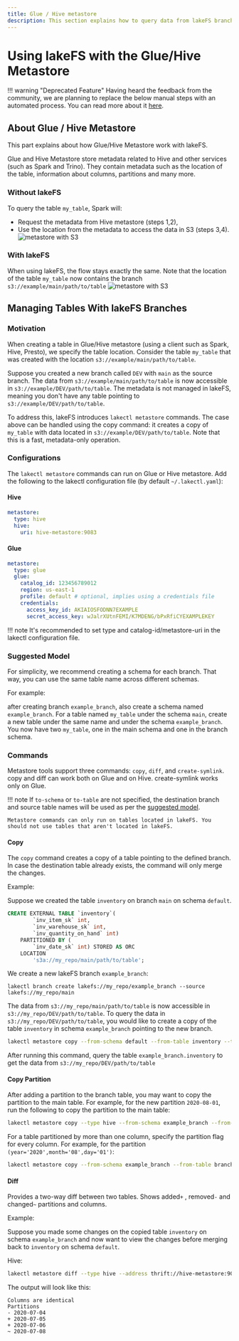 ```yaml
---
title: Glue / Hive metastore
description: This section explains how to query data from lakeFS branches in services backed by Glue/Hive Metastore.
---
```


# Using lakeFS with the Glue/Hive Metastore

!!! warning "Deprecated Feature"
    Having heard the feedback from the community, we are planning to replace the below manual steps with an automated process.
    You can read more about it [here](/howto/catalog_exports/).

## About Glue / Hive Metastore

This part explains about how Glue/Hive Metastore work with lakeFS.

Glue and Hive Metastore store metadata related to Hive and other services (such as Spark and Trino).
They contain metadata such as the location of the table, information about columns, partitions and many more.

### Without lakeFS

To query the table `my_table`, Spark will:
* Request the metadata from Hive metastore (steps 1,2),
* Use the location from the metadata to access the data in S3 (steps 3,4).
![metastore with S3](/assets/img/metastore-S3.svg)


### With lakeFS

When using lakeFS, the flow stays exactly the same. Note that the location of the table `my_table` now contains the branch `s3://example/main/path/to/table`
![metastore with S3](/assets/img/metastore-lakefs.svg)

## Managing Tables With lakeFS Branches

### Motivation

When creating a table in Glue/Hive metastore (using a client such as Spark, Hive, Presto), we specify the table location.
Consider the table `my_table` that was created with the location `s3://example/main/path/to/table`.

Suppose you created a new branch called `DEV` with `main` as the source branch.
The data from `s3://example/main/path/to/table` is now accessible in `s3://example/DEV/path/to/table`.
The metadata is not managed in lakeFS, meaning you don't have any table pointing to `s3://example/DEV/path/to/table`.

To address this, lakeFS introduces `lakectl metastore` commands. The case above can be handled using the copy command: it creates a copy of `my_table` with data located in `s3://example/DEV/path/to/table`. Note that this is a fast, metadata-only operation.

### Configurations

The `lakectl metastore` commands can run on Glue or Hive metastore.
Add the following to the lakectl configuration file (by default `~/.lakectl.yaml`):

#### Hive

``` yaml
metastore:
  type: hive
  hive:
    uri: hive-metastore:9083
```

#### Glue

``` yaml
metastore:
  type: glue
  glue:
    catalog_id: 123456789012
    region: us-east-1
    profile: default # optional, implies using a credentials file
    credentials:
      access_key_id: AKIAIOSFODNN7EXAMPLE
      secret_access_key: wJalrXUtnFEMI/K7MDENG/bPxRfiCYEXAMPLEKEY
```

!!! note
    It's recommended to set type and catalog-id/metastore-uri in the lakectl configuration file.

### Suggested Model

For simplicity, we recommend creating a schema for each branch. That way, you can use the same table name across different schemas.

For example:

after creating branch `example_branch`, also create a schema named `example_branch`.
For a table named `my_table` under the schema `main`, create a new table under the same name and under the schema `example_branch`. You now have two `my_table`, one in the main schema and one in the branch schema.


### Commands

Metastore tools support three commands: `copy`, `diff`, and `create-symlink`.
copy and diff can work both on Glue and on Hive.
create-symlink works only on Glue.


!!! note
    If `to-schema` or `to-table` are not specified, the destination branch and source table names will be used as per the [suggested model](#suggested-model).

    Metastore commands can only run on tables located in lakeFS. You should not use tables that aren't located in lakeFS.


#### Copy

The `copy` command creates a copy of a table pointing to the defined branch.
In case the destination table already exists, the command will only merge the changes.

Example:

Suppose we created the table `inventory` on branch `main` on schema `default`.

```sql
CREATE EXTERNAL TABLE `inventory`(
        `inv_item_sk` int,
        `inv_warehouse_sk` int,
        `inv_quantity_on_hand` int)
    PARTITIONED BY (
        `inv_date_sk` int) STORED AS ORC
    LOCATION
        's3a://my_repo/main/path/to/table';
```

We create a new lakeFS branch `example_branch`:

```shell
lakectl branch create lakefs://my_repo/example_branch --source lakefs://my_repo/main
```

The data from `s3://my_repo/main/path/to/table` is now accessible in `s3://my_repo/DEV/path/to/table`.
To query the data in `s3://my_repo/DEV/path/to/table`, you would like to create a copy of the table `inventory` in schema `example_branch` pointing to the new branch.

```bash
lakectl metastore copy --from-schema default --from-table inventory --to-schema example_branch --to-table inventory --to-branch example_branch
```

After running this command, query the table `example_branch.inventory` to get the data from `s3://my_repo/DEV/path/to/table`

#### Copy Partition

After adding a partition to the branch table, you may want to copy the partition to the main table.
For example, for the new partition `2020-08-01`, run the following to copy the partition to the main table:

```bash
lakectl metastore copy --type hive --from-schema example_branch --from-table inventory --to-schema default --to-table inventory --to-branch main -p 2020-08-01
```

For a table partitioned by more than one column, specify the partition flag for every column. For example, for the partition `(year='2020',month='08',day='01')`:

```bash
lakectl metastore copy --from-schema example_branch --from-table branch_inventory --to-schema default --to-branch main -p 2020 -p 08 -p 01
```

#### Diff

Provides a two-way diff between two tables.
Shows added`+` , removed`-` and changed`~` partitions and columns.

Example:

Suppose you made some changes on the copied table `inventory` on schema `example_branch` and now want to view the changes before merging back to `inventory` on schema `default`.

Hive:
```bash
lakectl metastore diff --type hive --address thrift://hive-metastore:9083 --from-schema example_branch --from-table branch --to-schema default --to-table inventory
```

The output will look like this:

```
Columns are identical
Partitions
- 2020-07-04
+ 2020-07-05
+ 2020-07-06
~ 2020-07-08
```
